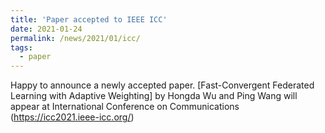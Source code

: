 ```yaml
---
title: 'Paper accepted to IEEE ICC'
date: 2021-01-24
permalink: /news/2021/01/icc/
tags:
  - paper
---
```


Happy to announce a newly accepted paper. [Fast-Convergent Federated Learning with Adaptive Weighting] by Hongda Wu and Ping Wang will appear at International Conference on Communications (https://icc2021.ieee-icc.org/)


